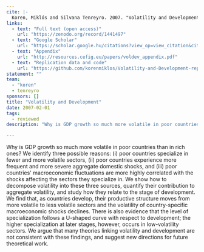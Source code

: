 ```yaml
---
cite: |-
  Koren, Miklós and Silvana Tenreyro. 2007. "Volatility and Development" Quarterly Journal of Economics. 122(1), pp. 243-287.
links:
  - text: "Full text (open access)"
    url: "https://zenodo.org/record/1441497"
  - text: "Google Scholar"
    url: "https://scholar.google.hu/citations?view_op=view_citation&citation_for_view=fFTegXUAAAAJ:R3hNpaxXUhUC"
  - text: "Appendix"
    url: "http://resources.cefig.eu/papers/voldev_appendix.pdf"
  - text: "Replication data and code"
    url: "https://github.com/korenmiklos/Volatility-and-Development-replication/tree/v1.0"
statement: ""
team:
  - "koren"
  - tenreyro
sponsors: []
title: "Volatility and Development"
date: 2007-02-01
tags:
  - reviewed
description: "Why is GDP growth so much more volatile in poor countries than in rich ones? We identify three possible reasons: (i) poor countries specialize in fewer and more volatile sectors, (ii) poor countries experience more frequent and more severe aggregate domestic shocks, and (iii) poor countries&#39; macroeconomic fluctuations are more highly correlated with the shocks affecting the sectors they specialize in. We show how to decompose volatility into these three sources, quantify their contribution to aggregate volatility, and study how they relate to the stage of development. We find that, as countries develop, their productive structure moves from more volatile to less volatile sectors and the volatility of country-specific macroeconomic shocks declines. There is also evidence that the level of specialization follows a U-shaped curve with respect to development; the higher specialization at later stages, however, occurs in low-volatility sectors. We argue that many theories linking volatility and development are not consistent with these findings, and suggest new directions for future theoretical work.\n"

---
```


Why is GDP growth so much more volatile in poor countries than in rich ones? We identify three possible reasons: (i) poor countries specialize in fewer and more volatile sectors, (ii) poor countries experience more frequent and more severe aggregate domestic shocks, and (iii) poor countries&#39; macroeconomic fluctuations are more highly correlated with the shocks affecting the sectors they specialize in. We show how to decompose volatility into these three sources, quantify their contribution to aggregate volatility, and study how they relate to the stage of development. We find that, as countries develop, their productive structure moves from more volatile to less volatile sectors and the volatility of country-specific macroeconomic shocks declines. There is also evidence that the level of specialization follows a U-shaped curve with respect to development; the higher specialization at later stages, however, occurs in low-volatility sectors. We argue that many theories linking volatility and development are not consistent with these findings, and suggest new directions for future theoretical work.

